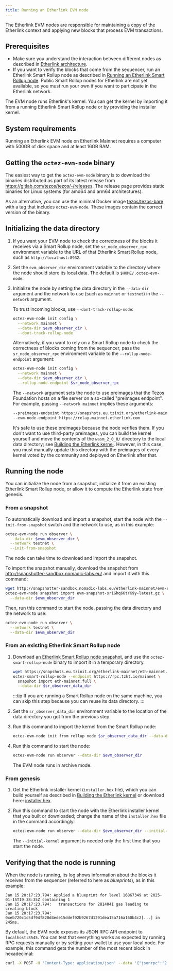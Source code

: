 ```yaml
---
title: Running an Etherlink EVM node
---
```


The Etherlink EVM nodes are responsible for maintaining a copy of the Etherlink context and applying new blocks that process EVM transactions.

## Prerequisites

- Make sure you understand the interaction between different nodes as described in [Etherlink architecture](/network/architecture).
- If you want to verify the blocks that come from the sequencer, run an Etherlink Smart Rollup node as described in [Running an Etherlink Smart Rollup node](/network/smart-rollup-nodes).
Public Smart Rollup nodes for Etherlink are not yet available, so you must run your own if you want to participate in the Etherlink network.

The EVM node runs Etherlink's kernel.
You can get the kernel by importing it from a running Etherlink Smart Rollup node or by providing the installer kernel.

## System requirements

Running an Etherlink EVM node on Etherlink Mainnet requires a computer with 500GB of disk space and at least 16GB RAM.

## Getting the `octez-evm-node` binary

The easiest way to get the `octez-evm-node` binary is to download the binaries distributed as part of its latest release from https://gitlab.com/tezos/tezos/-/releases.
The release page provides static binaries for Linux systems (for amd64 and arm64 architectures).

As an alternative, you can use the minimal Docker image [tezos/tezos-bare](https://hub.docker.com/r/tezos/tezos-bare/tags?name=octez-evm-node) with a tag that includes `octez-evm-node`.
These images contain the correct version of the binary.

## Initializing the data directory

1. If you want your EVM node to check the correctness of the blocks it receives via a Smart Rollup node, set the `sr_node_observer_rpc` environment variable to the URL of that Etherlink Smart Rollup node, such as `http://localhost:8932`.
1. Set the `evm_observer_dir` environment variable to the directory where the node should store its local data.
The default is `$HOME/.octez-evm-node`.
1. Initialize the node by setting the data directory in the `--data-dir` argument and the network to use (such as `mainnet` or `testnet`) in the `--network` argument.

   To trust incoming blocks, use `--dont-track-rollup-node`:

   ```bash
   octez-evm-node init config \
     --network mainnet \
     --data-dir $evm_observer_dir \
     --dont-track-rollup-node
   ```

   Alternatively, if you want to rely on a Smart Rollup node to check the correctness of blocks coming from the sequencer, pass the `sr_node_observer_rpc` environment variable to the `--rollup-node-endpoint` argument:

   ```bash
   octez-evm-node init config \
     --network mainnet \
     --data-dir $evm_observer_dir \
     --rollup-node-endpoint $sr_node_observer_rpc
   ```

   The `--network` argument sets the node to use preimages that the Tezos Foundation hosts on a file server on a so-called "preimages endpoint".
   For example, passing `--network mainnet` implies these arguments:

   ```bash
   --preimages-endpoint https://snapshots.eu.tzinit.org/etherlink-mainnet/wasm_2_0_0 \
   --evm-node-endpoint https://relay.mainnet.etherlink.com
   ```

   It's safe to use these preimages because the node verifies them.
   If you don't want to use third-party preimages, you can build the kernel yourself and move the contents of the `wasm_2_0_0/` directory to the local data directory; see [Building the Etherlink kernel](/network/building-kernel).
   However, in this case, you must manually update this directory with the preimages of every kernel voted by the community and deployed on Etherlink after that.

## Running the node

You can initialize the node from a snapshot, initialize it from an existing Etherlink Smart Rollup node, or allow it to compute the Etherlink state from genesis.

### From a snapshot

To automatically download and import a snapshot, start the node with the `--init-from-snapshot` switch and the network to use, as in this example:

```bash
octez-evm-node run observer \
  --data-dir $evm_observer_dir \
  --network testnet \
  --init-from-snapshot
```

The node can take time to download and import the snapshot.

To import the snapshot manually, download the snapshot from http://snapshotter-sandbox.nomadic-labs.eu/ and import it with this command:

```bash
wget http://snapshotter-sandbox.nomadic-labs.eu/etherlink-mainnet/evm-snapshot-sr1Ghq66tYK9y-latest.gz # this is for the latest mainnet etherlink snapshots, similarly there is one for testnet
octez-evm-node snapshot import evm-snapshot-sr1Ghq66tYK9y-latest.gz \
  --data-dir $evm_observer_dir
```

Then, run this command to start the node, passing the data directory and the network to use:

```bash
octez-evm-node run observer \
  --network testnet \
  --data-dir $evm_observer_dir
```

### From an existing Etherlink Smart Rollup node

1. Download [an Etherlink Smart Rollup node snapshot](https://snapshots.eu.tzinit.org/etherlink-ghostnet/), and use the `octez-smart-rollup-node` binary to import it in a temporary directory.

   ```bash
   wget https://snapshots.eu.tzinit.org/etherlink-mainnet/eth-mainnet.full
   octez-smart-rollup-node --endpoint https://rpc.tzkt.io/mainnet \
     snapshot import eth-mainnet.full \
     --data-dir $sr_observer_data_dir
   ```

   :::tip
   If you are running a Smart Rollup node on the same machine, you can skip this step because you can reuse its data directory.
   :::

1. Set the `sr_observer_data_dir` environment variable to the location of the data directory you got from the previous step.

1. Run this command to import the kernel from the Smart Rollup node:

   ```bash
   octez-evm-node init from rollup node $sr_observer_data_dir --data-dir $evm_observer_dir
   ```

1. Run this command to start the node:

   ```bash
   octez-evm-node run observer --data-dir $evm_observer_dir
   ```

   The EVM node runs in archive mode.

### From genesis

1. Get the Etherlink installer kernel (`installer.hex` file), which you can build yourself as described in [Building the Etherlink kernel](/network/building-kernel) or download here: [installer.hex](/files/installer.hex).
1. Run this command to start the node with the Etherlink installer kernel that you built or downloaded; change the name of the `installer.hex` file in the command accordingly:

   ```bash
   octez-evm-node run observer --data-dir $evm_observer_dir --initial-kernel installer.hex
   ```

   The `--initial-kernel` argument is needed only the first time that you start the node.

## Verifying that the node is running

When the node is running, its log shows information about the blocks it receives from the sequencer (referred to here as _blueprints_), as in this example:

```
Jan 15 20:17:23.794: Applied a blueprint for level 16867349 at 2025-01-15T19:38:35Z containing 1
Jan 15 20:17:23.794:   transactions for 2814041 gas leading to creating block
Jan 15 20:17:23.794:   0xeb720c1c5df94f820d4ede15ddef92b9267d1291dea15a716a160b4c2[...] in 245ms.
```

By default, the EVM node exposes its JSON RPC API endpoint to `localhost:8545`.
You can test that everything works as expected by running RPC requests manually or by setting your wallet to use your local node.
For example, this command gets the number of the most recent block in hexadecimal:

```bash
curl -X POST -H 'Content-Type: application/json' --data '{"jsonrpc":"2.0","method":"eth_blockNumber"}' http://localhost:8545
```
